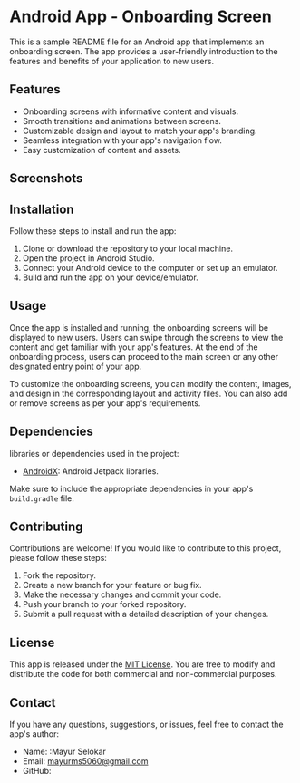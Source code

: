 # Android App - Onboarding Screen

This is a sample README file for an Android app that implements an onboarding screen. The app provides a user-friendly introduction to the features and benefits of your application to new users.

## Features

- Onboarding screens with informative content and visuals.
- Smooth transitions and animations between screens.
- Customizable design and layout to match your app's branding.
- Seamless integration with your app's navigation flow.
- Easy customization of content and assets.

## Screenshots



## Installation

Follow these steps to install and run the app:

1. Clone or download the repository to your local machine.
2. Open the project in Android Studio.
3. Connect your Android device to the computer or set up an emulator.
4. Build and run the app on your device/emulator.

## Usage

Once the app is installed and running, the onboarding screens will be displayed to new users. Users can swipe through the screens to view the content and get familiar with your app's features. At the end of the onboarding process, users can proceed to the main screen or any other designated entry point of your app.

To customize the onboarding screens, you can modify the content, images, and design in the corresponding layout and activity files. You can also add or remove screens as per your app's requirements.

## Dependencies

libraries or dependencies used in the project:

- [AndroidX](https://developer.android.com/jetpack/androidx): Android Jetpack libraries.

Make sure to include the appropriate dependencies in your app's `build.gradle` file.

## Contributing

Contributions are welcome! If you would like to contribute to this project, please follow these steps:

1. Fork the repository.
2. Create a new branch for your feature or bug fix.
3. Make the necessary changes and commit your code.
4. Push your branch to your forked repository.
5. Submit a pull request with a detailed description of your changes.

## License

This app is released under the [MIT License](https://opensource.org/licenses/MIT). You are free to modify and distribute the code for both commercial and non-commercial purposes.

## Contact

If you have any questions, suggestions, or issues, feel free to contact the app's author:

- Name: :Mayur Selokar
- Email: mayurms5060@gmail.com
- GitHub: 
